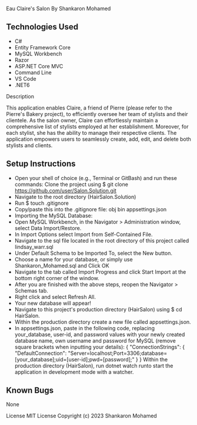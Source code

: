 Eau Claire's Salon
By Shankaron Mohamed 
## Technologies Used
- C#
- Entity Framework Core
- MySQL Workbench
- Razor
- ASP.NET Core MVC
- Command Line
- VS Code
- .NET6

Description

This application enables Claire, a friend of Pierre (please refer to the Pierre's Bakery project), to efficiently oversee her team of stylists and their clientele. As the salon owner, Claire can effortlessly maintain a comprehensive list of stylists employed at her establishment. Moreover, for each stylist, she has the ability to manage their respective clients. The application empowers users to seamlessly create, add, edit, and delete both stylists and clients.

## Setup Instructions
- Open your shell of choice (e.g., Terminal or GitBash) and run these commands:
Clone the project using $ git clone https://github.com/user/Salon.Solution.git
- Navigate to the root directory (HairSalon.Solution)
- Run $ touch .gitignore
- Copy/paste this into the .gitignore file: obj bin appsettings.json
- Importing the MySQL Database:
- Open MySQL Workbench, in the Navigator > Administration window, select Data Import/Restore.
- In Import Options select Import from Self-Contained File.
- Navigate to the sql file located in the root directory of this project called lindsay_warr.sql
- Under Default Schema to be Imported To, select the New button.
- Choose a name for your database, or simply use Shankaron_Mohamed.sql and
Click OK
- Navigate to the tab called Import Progress and click Start Import at the bottom right corner of the window.
- After you are finished with the above steps, reopen the Navigator > Schemas tab.
- Right click and select Refresh All.
- Your new database will appear!
- Navigate to this project's production directory (HairSalon) using $ cd HairSalon.
- Within the production directory create a new file called appsettings.json.
- In appsettings.json, paste in the following code, replacing your_database, user-id, and password values with your newly created database name, own username and password for MySQL (remove square brackets when inputting your details): {   "ConnectionStrings": { "DefaultConnection": "Server=localhost;Port=3306;database=[your_database];uid=[user-id];pwd=[password];"   } }
Within the production directory (HairSalon), run dotnet watch runto start the application in development mode with a watcher.
## Known Bugs
None

License
MIT License Copyright (c) 2023 Shankaron Mohamed 
